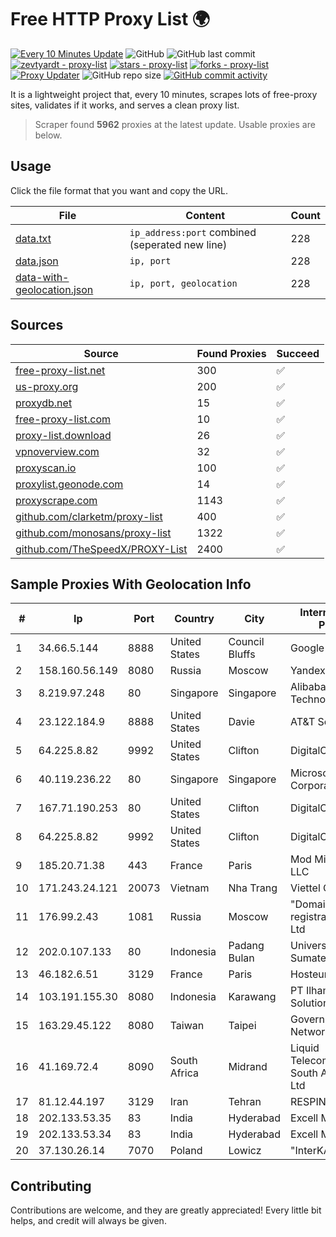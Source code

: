 
# Free HTTP Proxy List 🌍

[![Every 10 Minutes Update](https://github.com/mertguvencli/http-proxy-list/actions/workflows/main.yml/badge.svg?branch=main)](https://github.com/mertguvencli/http-proxy-list/actions/workflows/main.yml)
![GitHub](https://img.shields.io/github/license/mertguvencli/http-proxy-list)
![GitHub last commit](https://img.shields.io/github/last-commit/mertguvencli/http-proxy-list)
[![zevtyardt - proxy-list](https://img.shields.io/static/v1?label=zevtyardt&message=proxy-list&color=blue&logo=github)](https://github.com/zevtyardt/proxy-list "Go to GitHub repo")
[![stars - proxy-list](https://img.shields.io/github/stars/zevtyardt/proxy-list?style=social)](https://github.com/zevtyardt/proxy-list)
[![forks - proxy-list](https://img.shields.io/github/forks/zevtyardt/proxy-list?style=social)](https://github.com/zevtyardt/proxy-list)
[![Proxy Updater](https://github.com/zevtyardt/proxy-list/workflows/Proxy%20Updater/badge.svg)](https://github.com/zevtyardt/proxy-list/actions?query=workflow:"Proxy+Updater")
![GitHub repo size](https://img.shields.io/github/repo-size/zevtyardt/proxy-list)
[![GitHub commit activity](https://img.shields.io/github/commit-activity/m/zevtyardt/proxy-list?logo=commits)](https://github.com/zevtyardt/proxy-list/commits/main)

It is a lightweight project that, every 10 minutes, scrapes lots of free-proxy sites, validates if it works, and serves a clean proxy list.

> Scraper found **5962** proxies at the latest update. Usable proxies are below.

## Usage

Click the file format that you want and copy the URL.

|File|Content|Count|
|----|-------|-----|
|[data.txt](https://raw.githubusercontent.com/mertguvencli/http-proxy-list/main/proxy-list/data.txt)|`ip_address:port` combined (seperated new line)|228|
|[data.json](https://raw.githubusercontent.com/mertguvencli/http-proxy-list/main/proxy-list/data.json)|`ip, port`|228|
|[data-with-geolocation.json](https://raw.githubusercontent.com/mertguvencli/http-proxy-list/main/proxy-list/data-with-geolocation.json)|`ip, port, geolocation`|228|

## Sources

|Source|Found Proxies|Succeed|
|------|-------------|-------|
|[free-proxy-list.net](https://free-proxy-list.net)|300|✅|
|[us-proxy.org](https://www.us-proxy.org)|200|✅|
|[proxydb.net](http://proxydb.net)|15|✅|
|[free-proxy-list.com](https://free-proxy-list.com/?page=&port=&type%5B%5D=http&type%5B%5D=https&up_time=0&search=Search)|10|✅|
|[proxy-list.download](https://www.proxy-list.download/HTTP)|26|✅|
|[vpnoverview.com](https://vpnoverview.com/privacy/anonymous-browsing/free-proxy-servers)|32|✅|
|[proxyscan.io](https://www.proxyscan.io)|100|✅|
|[proxylist.geonode.com](https://proxylist.geonode.com/api/proxy-list?limit=300&page=1&sort_by=lastChecked&sort_type=desc&protocols=http,https)|14|✅|
|[proxyscrape.com](https://api.proxyscrape.com/v2/?request=displayproxies&protocol=http&timeout=10000&country=all&ssl=all&anonymity=all)|1143|✅|
|[github.com/clarketm/proxy-list](https://raw.githubusercontent.com/clarketm/proxy-list/master/proxy-list-raw.txt)|400|✅|
|[github.com/monosans/proxy-list](https://raw.githubusercontent.com/monosans/proxy-list/main/proxies/http.txt)|1322|✅|
|[github.com/TheSpeedX/PROXY-List](https://raw.githubusercontent.com/TheSpeedX/PROXY-List/master/http.txt)|2400|✅|


## Sample Proxies With Geolocation Info

|#|Ip|Port|Country|City|Internet Service Provider|
|-|--|----|-------|----|-------------------------|
|1|34.66.5.144|8888|United States|Council Bluffs|Google LLC|
|2|158.160.56.149|8080|Russia|Moscow|Yandex.Cloud LLC|
|3|8.219.97.248|80|Singapore|Singapore|Alibaba (US) Technology Co., Ltd.|
|4|23.122.184.9|8888|United States|Davie|AT&T Services, Inc.|
|5|64.225.8.82|9992|United States|Clifton|DigitalOcean, LLC|
|6|40.119.236.22|80|Singapore|Singapore|Microsoft Corporation|
|7|167.71.190.253|80|United States|Clifton|DigitalOcean, LLC|
|8|64.225.8.82|9992|United States|Clifton|DigitalOcean, LLC|
|9|185.20.71.38|443|France|Paris|Mod Mission Critical LLC|
|10|171.243.24.121|20073|Vietnam|Nha Trang|Viettel Corporation|
|11|176.99.2.43|1081|Russia|Moscow|"Domain names registrar REG.RU", Ltd|
|12|202.0.107.133|80|Indonesia|Padang Bulan|Universitas Sumatera Utara|
|13|46.182.6.51|3129|France|Paris|Hosteur SAS|
|14|103.191.155.30|8080|Indonesia|Karawang|PT Ilham Wifi Solution|
|15|163.29.45.122|8080|Taiwan|Taipei|Government Service Network|
|16|41.169.72.4|8090|South Africa|Midrand|Liquid Telecommunications South Africa (Pty) Ltd|
|17|81.12.44.197|3129|Iran|Tehran|RESPINA Networks|
|18|202.133.53.35|83|India|Hyderabad|Excell Media Pvt Ltd|
|19|202.133.53.34|83|India|Hyderabad|Excell Media Pvt Ltd|
|20|37.130.26.14|7070|Poland|Lowicz|"InterKAM" S.C|



## Contributing

Contributions are welcome, and they are greatly appreciated! Every
little bit helps, and credit will always be given.

